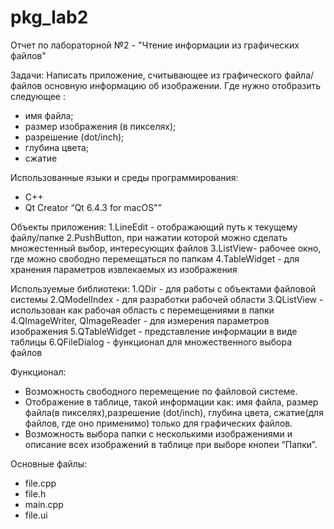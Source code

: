 # pkg_lab2
Отчет по лабораторной №2 - "Чтение информации из графических файлов" 
  
Задачи:
Написать приложение, считывающее из графического файла/файлов основную информацию об изображении. Где нужно отобразить следующее : 
- имя файла; 
- размер изображения (в пикселях); 
- разрешение (dot/inch); 
- глубина цвета; 
- cжатие 
 
Использованные языки и среды программирования:
- C++  
- Qt Creator  “Qt 6.4.3 for macOS"” 
 
Объекты приложения:
1.LineEdit -  отображающий путь к текущему файлу/папке 
2.PushButton, при нажатии которой можно сделать множестенный выбор, интересующих файлов 
3.ListView- pабочее окно, где можно свободно перемещаться по папкам 
4.TableWidget - для хранения параметров извлекаемых из изображения 
 
Используемые библиотеки:
1.QDir - для работы с объектами файловой системы 
2.QModelIndex - для разработки рабочей области 
3.QListView - использован как  рабочая область с перемещениями в папки 
4.QImageWriter, QImageReader - для измерения параметров изображения 
5.QTableWidget - представление информации в виде таблицы 
6.QFileDialog - функционал для множественного выбора файлов 

Функционал:
- Возможность свободного перемещение по файловой системе. 
- Отображение в таблице, такой информации как: имя файла, размер файла(в пикселях),разрешение (dot/inch), глубина цвета, сжатие(для файлов, где оно применимо) только для графических файлов. 
- Возможность выбора папки с несколькими изображениями и описание всех изображений в таблице при выборе кнопеи “Папки”. 

Основные файлы:
- file.cpp
- file.h
- main.cpp
- file.ui
